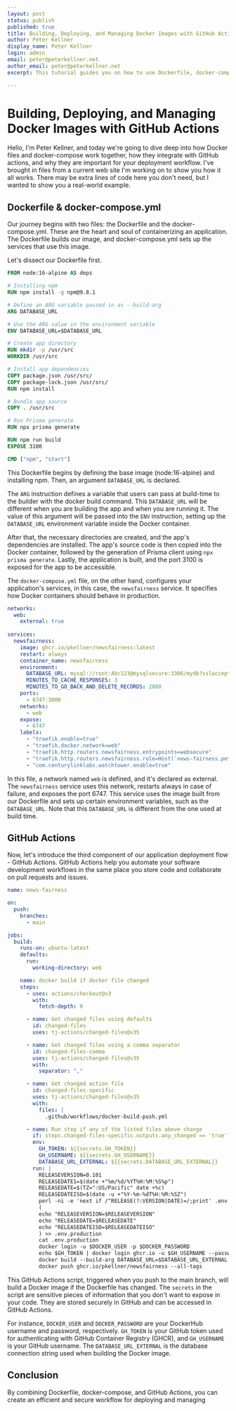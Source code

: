 ```yaml
---
layout: post
status: publish
published: true
title: Building, Deploying, and Managing Docker Images with GitHub Actions
author: Peter Kellner
display_name: Peter Kellner
login: admin
email: peter@peterkellner.net
author_email: peter@peterkellner.net
excerpt: This tutorial guides you on how to use Dockerfile, docker-compose, and GitHub Actions for building and deploying applications. It emphasizes the crucial role of DATABASE_URL in the Dockerfile, enabling different connection strings during build and runtime.

---
```

# Building, Deploying, and Managing Docker Images with GitHub Actions

Hello, I'm Peter Kellner, and today we're going to dive deep into how Docker files and docker-compose work together, how they integrate with GitHub actions, and why they are important for your deployment workflow. I've brought in files from a current web site I'm working on to show you how it all works. There may be extra lines of code here you don't need, but I wanted to show you a real-world example.

## Dockerfile & docker-compose.yml

Our journey begins with two files: the Dockerfile and the docker-compose.yml. These are the heart and soul of containerizing an application. The Dockerfile builds our image, and docker-compose.yml sets up the services that use this image.

Let's dissect our Dockerfile first.

```Dockerfile
FROM node:16-alpine AS deps

# Installing npm
RUN npm install -g npm@9.8.1

# Define an ARG variable passed in as --build-arg
ARG DATABASE_URL

# Use the ARG value in the environment variable
ENV DATABASE_URL=$DATABASE_URL

# Create app directory
RUN mkdir -p /usr/src
WORKDIR /usr/src

# Install app dependencies
COPY package.json /usr/src/
COPY package-lock.json /usr/src/
RUN npm install

# Bundle app source
COPY . /usr/src

# Run Prisma generate
RUN npx prisma generate

RUN npm run build
EXPOSE 3100

CMD ["npm", "start"]
```

This Dockerfile begins by defining the base image (node:16-alpine) and installing npm. Then, an argument `DATABASE_URL` is declared.

The `ARG` instruction defines a variable that users can pass at build-time to the builder with the docker build command. This `DATABASE_URL` will be different when you are building the app and when you are running it. The value of this argument will be passed into the `ENV` instruction, setting up the `DATABASE_URL` environment variable inside the Docker container.

After that, the necessary directories are created, and the app's dependencies are installed. The app's source code is then copied into the Docker container, followed by the generation of Prisma client using `npx prisma generate`. Lastly, the application is built, and the port 3100 is exposed for the app to be accessible.

The `docker-compose.yml` file, on the other hand, configures your application's services, in this case, the `newsfairness` service. It specifies how Docker containers should behave in production.

```yaml
networks:
  web:
    external: true
        
services:
  newsfairness:
    image: ghcr.io/pkellner/newsfairness:latest
    restart: always
    container_name: newsfairness
    environment:
      DATABASE_URL: mysql://root:Abc123@mysqlsecure:3306/mydb?sslaccept=accept_invalid_certs
      MINUTES_TO_CACHE_RESPONSES: 3
      MINUTES_TO_GO_BACK_AND_DELETE_RECORDS: 2880
    ports:
      - 6747:3000
    networks:
      - web
    expose:
      - 6747
    labels:
      - "traefik.enable=true"
      - "traefik.docker.network=web"
      - "traefik.http.routers.newsfairness.entrypoints=websecure"
      - "traefik.http.routers.newsfairness.rule=Host(`news-fairness.peterkellner.net`)"
      - "com.centurylinklabs.watchtower.enable=true"
```

In this file, a network named `web` is defined, and it's declared as external. The `newsfairness` service uses this network, restarts always in case of failure, and exposes the port 6747. This service uses the image built from our Dockerfile and sets up certain environment variables, such as the `DATABASE_URL`. Note that this `DATABASE_URL` is different from the one used at build time.

## GitHub Actions

Now, let's introduce the third component of our application deployment flow - GitHub Actions. GitHub Actions help you automate your software development workflows in the same place you store code and collaborate on pull requests and issues.

```yaml
name: news-fairness

on:
  push:
    branches:
      - main

jobs:
  build:
    runs-on: ubuntu-latest
    defaults:
      run:
        working-directory: web

    name: docker build if docker file changed
    steps:
      - uses: actions/checkout@v3
        with:
          fetch-depth: 0

      - name: Get changed files using defaults
        id: changed-files
        uses: tj-actions/changed-files@v35

      - name: Get changed files using a comma separator
        id: changed-files-comma
        uses: tj-actions/changed-files@v35
        with:
          separator: ","

      - name: Get changed action file
        id: changed-files-specific
        uses: tj-actions/changed-files@v35
        with:
          files: |
            .github/workflows/docker-build-push.yml

      - name: Run step if any of the listed files above change
        if: steps.changed-files-specific.outputs.any_changed == 'true'
        env:
          GH_TOKEN: ${{secrets.GH_TOKEN}}
          GH_USERNAME: ${{secrets.GH_USERNAME}}
          DATABASE_URL_EXTERNAL: ${{secrets.DATABASE_URL_EXTERNAL}}
        run: |
          RELEASEVERSION=0.101
          RELEASEDATE1=$(date +"%m/%d/%YT%H:%M:%S%p")
          RELEASEDATE=$(TZ=":US/Pacific" date +%c)
          RELEASEDATEISO=$(date -u +"%Y-%m-%dT%H:%M:%SZ")
          perl -ni -e 'next if /^RELEASE(?:VERSION|DATE)=/;print' .env.production
          (
          echo "RELEASEVERSION=$RELEASEVERSION"
          echo "RELEASEDATE=$RELEASEDATE"
          echo "RELEASEDATEISO=$RELEASEDATEISO"
          ) >> .env.production
          cat .env.production
          docker login -u $DOCKER_USER -p $DOCKER_PASSWORD
          echo $GH_TOKEN | docker login ghcr.io -u $GH_USERNAME --password-stdin &
          docker build --build-arg DATABASE_URL=$DATABASE_URL_EXTERNAL . --file Dockerfile --tag ghcr.io/pkellner/newsfairness:latest --tag ghcr.io/pkellner/newsfairness:$RELEASEVERSION 
          docker push ghcr.io/pkellner/newsfairness --all-tags
```

This GitHub Actions script, triggered when you push to the main branch, will build a Docker image if the Dockerfile has changed. The `secrets` in the script are sensitive pieces of information that you don't want to expose in your code. They are stored securely in GitHub and can be accessed in GitHub Actions.

For instance, `DOCKER_USER` and `DOCKER_PASSWORD` are your DockerHub username and password, respectively. `GH_TOKEN` is your GitHub token used for authenticating with GitHub Container Registry (GHCR), and `GH_USERNAME` is your GitHub username. The `DATABASE_URL_EXTERNAL` is the database connection string used when building the Docker image.

## Conclusion

By combining Dockerfile, docker-compose, and GitHub Actions, you can create an efficient and secure workflow for deploying and managing